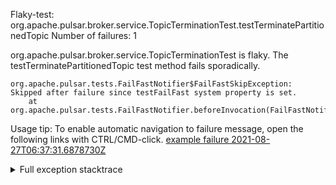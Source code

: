         
Flaky-test: org.apache.pulsar.broker.service.TopicTerminationTest.testTerminatePartitionedTopic
Number of failures: 1

org.apache.pulsar.broker.service.TopicTerminationTest is flaky. The testTerminatePartitionedTopic test method fails sporadically.

```
org.apache.pulsar.tests.FailFastNotifier$FailFastSkipException: Skipped after failure since testFailFast system property is set.
	at org.apache.pulsar.tests.FailFastNotifier.beforeInvocation(FailFastNotifier.java:88)

```

Usage tip: To enable automatic navigation to failure message, open the following links with CTRL/CMD-click.
[example failure 2021-08-27T06:37:31.6878730Z](https://github.com/apache/pulsar/runs/3440411059?check_suite_focus=true#step:9:2019)


<details>
<summary>Full exception stacktrace</summary>
<code><pre>
org.apache.pulsar.tests.FailFastNotifier$FailFastSkipException: Skipped after failure since testFailFast system property is set.
	at org.apache.pulsar.tests.FailFastNotifier.beforeInvocation(FailFastNotifier.java:88)

</pre></code>
</details>


